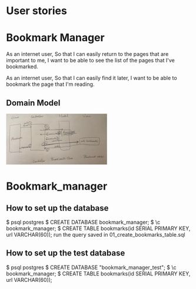 # User stories
# Bookmark Manager

As an internet user,
So that I can easily return to the pages that are important to me,
I want to be able to see the list of the pages that I've bookmarked.

As an internet user,
So that I can easily find it later,
I want to be able to bookmark the page that I'm reading.

## Domain Model
![Bookmark Manager Domain Model](snapp.jpg)
# Bookmark_manager


## How to set up the database
$ psql postgres
$ CREATE DATABASE bookmark_manager;
$ \c bookmark_manager;
$ CREATE TABLE bookmarks(id SERIAL PRIMARY KEY, url VARCHAR(60));
run the query saved in 01_create_bookmarks_table.sql

## How to set up the test database
$ psql postgres
$ CREATE DATABASE "bookmark_manager_test";
$ \c bookmark_manager;
$ CREATE TABLE bookmarks(id SERIAL PRIMARY KEY, url VARCHAR(60));
